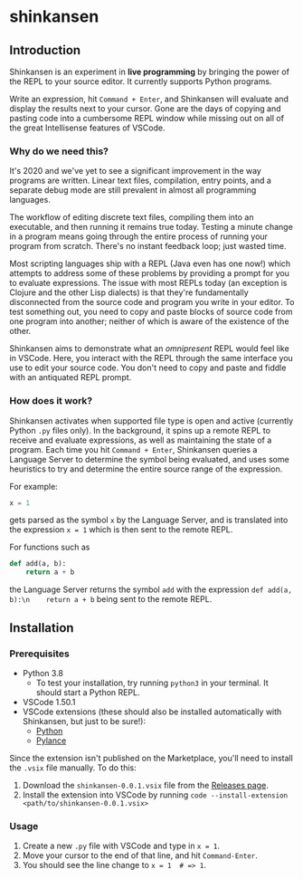 # shinkansen

## Introduction

Shinkansen is an experiment in **live programming** by bringing the power of the REPL to your source editor. It currently supports Python programs.

Write an expression, hit `Command + Enter`, and Shinkansen will evaluate and display the results next to your cursor. Gone are the days of copying and pasting code into a cumbersome REPL window while missing out on all of the great Intellisense features of VSCode.

### Why do we need this?

It's 2020 and we've yet to see a significant improvement in the way programs are written. Linear text files, compilation, entry points, and a separate debug mode are still prevalent in almost all programming languages.

The workflow of editing discrete text files, compiling them into an executable, and then running it remains true today. Testing a minute change in a program means going through the entire process of running your program from scratch. There's no instant feedback loop; just wasted time.

Most scripting languages ship with a REPL (Java even has one now!) which attempts to address some of these problems by providing a prompt for you to evaluate expressions. The issue with most REPLs today (an exception is Clojure and the other Lisp dialects) is that they're fundamentally disconnected from the source code and program you write in your editor. To test something out, you need to copy and paste blocks of source code from one program into another; neither of which is aware of the existence of the other.

Shinkansen aims to demonstrate what an _omnipresent_ REPL would feel like in VSCode. Here, you interact with the REPL through the same interface you use to edit your source code. You don't need to copy and paste and fiddle with an antiquated REPL prompt.

### How does it work?

Shinkansen activates when supported file type is open and active (currently Python `.py` files only). In the background, it spins up a remote REPL to receive and evaluate expressions, as well as maintaining the state of a program. Each time you hit `Command + Enter`, Shinkansen queries a Language Server to determine the symbol being evaluated, and uses some heuristics to try and determine the entire source range of the expression.

For example:

```py
x = 1
```

gets parsed as the symbol `x` by the Language Server, and is translated into the expression `x = 1` which is then sent to the remote REPL.

For functions such as

```py
def add(a, b):
    return a + b
```

the Language Server returns the symbol `add` with the expression `def add(a, b):\n    return a + b` being sent to the remote REPL.

## Installation

### Prerequisites

- Python 3.8
  - To test your installation, try running `python3` in your terminal. It should start a Python REPL.
- VSCode 1.50.1
- VSCode extensions (these should also be installed automatically with Shinkansen, but just to be sure!):
  - [Python](https://marketplace.visualstudio.com/items?itemName=ms-python.python)
  - [Pylance](https://marketplace.visualstudio.com/items?itemName=ms-python.vscode-pylance)


Since the extension isn't published on the Marketplace, you'll need to install the `.vsix` file manually. To do this:

1. Download the `shinkansen-0.0.1.vsix` file from the [Releases page](https://github.com/disposedtrolley/shinkansen/releases).
2. Install the extension into VSCode by running `code --install-extension <path/to/shinkansen-0.0.1.vsix>`


### Usage

1. Create a new `.py` file with VSCode and type in `x = 1`.
2. Move your cursor to the end of that line, and hit `Command-Enter`.
3. You should see the line change to `x = 1  # => 1`.